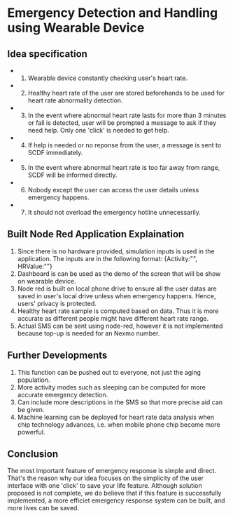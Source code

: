 # Emergency Detection and Handling using Wearable Device 

## Idea specification
* 1. Wearable device constantly checking user's heart rate.
* 2. Healthy heart rate of the user are stored beforehands to be used for heart rate abnormality detection. 
* 3. In the event where abnormal heart rate lasts for more than 3 minutes or fall is detected, user will be prompted a message to ask if they need help. Only one 'click' is needed to get help. 
* 4. If help is needed or no reponse from the user, a message is sent to SCDF immediately.
* 5. In the event where abnormal heart rate is too far away from range, SCDF will be informed directly.
* 6. Nobody except the user can access the user details unless emergency happens.
* 7. It should not overload the emergency hotline unnecessarily.

## Built Node Red Application Explaination
1. Since there is no hardware provided, simulation inputs is used in the application. The inputs are in the following format:
   {Activity:"", HRValue:""}
2. Dashboard is can be used as the demo of the screen that will be show on wearable device.
3. Node red is built on local phone drive to ensure all the user datas are saved in user's local drive unless when emergency happens. Hence, users' privacy is protected.
4. Healthy heart rate sample is computed based on data. Thus it is more accurate as different people might have different heart rate range.
5. Actual SMS can be sent using node-red, however it is not implemented because top-up is needed for an Nexmo number.

## Further Developments
1. This function can be pushed out to everyone, not just the aging population.
2. More activity modes such as sleeping can be computed for more accurate emergency detection.
3. Can include more descriptions in the SMS so that more precise aid can be given.
4. Machine learning can be deployed for heart rate data analysis when chip technology advances, i.e. when mobile phone chip become more powerful.

## Conclusion
The most important feature of emergency response is simple and direct. That's the reason why our idea focuses on the simplicity of the user interface with one 'click' to save your life feature. Although solution proposed is not complete, we do believe that if this feature is successfully implemented, a more efficiet emergency response system can be built, and more lives can be saved.
